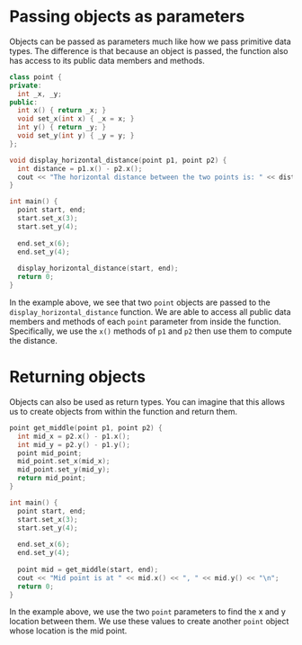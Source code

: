 # Passing objects as parameters
Objects can be passed as parameters much like how we pass primitive data types. The difference is that because an object is passed, the function also has access to its public data members and methods.

```cpp
class point {
private:
  int _x, _y;
public:
  int x() { return _x; }
  void set_x(int x) { _x = x; }
  int y() { return _y; }
  void set_y(int y) { _y = y; }
};

void display_horizontal_distance(point p1, point p2) {
  int distance = p1.x() - p2.x();
  cout << "The horizontal distance between the two points is: " << distance;
}

int main() {
  point start, end;
  start.set_x(3);
  start.set_y(4);
  
  end.set_x(6);
  end.set_y(4);
  
  display_horizontal_distance(start, end);
  return 0;
}

```

In the example above, we see that two `point` objects are passed to the `display_horizontal_distance` function. We are able to access all public data members and methods of each `point` parameter from inside the function. Specifically, we use the `x()` methods of `p1` and `p2` then use them to compute the distance.

# Returning objects
Objects can also be used as return types. You can imagine that this allows us to create objects from within the function and return them.

```cpp
point get_middle(point p1, point p2) {
  int mid_x = p2.x() - p1.x();
  int mid_y = p2.y() - p1.y();
  point mid_point;
  mid_point.set_x(mid_x);
  mid_point.set_y(mid_y);
  return mid_point;
}

int main() {
  point start, end;
  start.set_x(3);
  start.set_y(4);
  
  end.set_x(6);
  end.set_y(4);
  
  point mid = get_middle(start, end);
  cout << "Mid point is at " << mid.x() << ", " << mid.y() << "\n";
  return 0;
}
```

In the example above, we use the two `point` parameters to find the x and y location between them. We use these values to create another `point` object whose location is the mid point.
